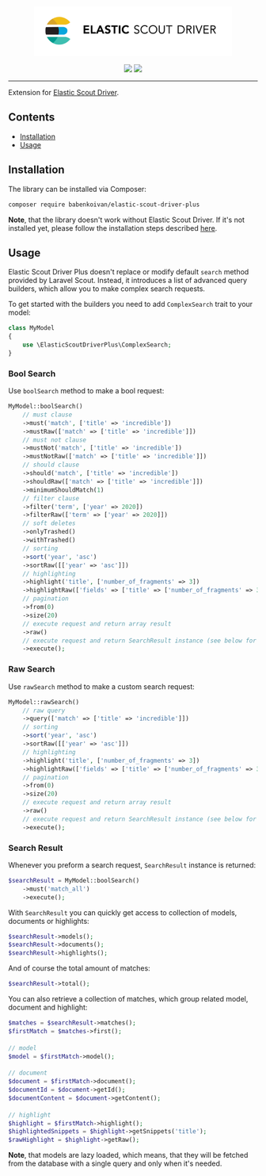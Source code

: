 <p align="center">
    <img width="400px" src="logo.gif">
</p>

<p align="center">
    <a href="https://travis-ci.com/babenkoivan/elastic-scout-driver-plus"><img src="https://travis-ci.com/babenkoivan/elastic-scout-driver-plus.svg?branch=master"></a>
    <img src="https://img.shields.io/static/v1?label=WIP&message=work%20in%20progress&color=red">
</p>

---

Extension for [Elastic Scout Driver](https://github.com/babenkoivan/elastic-scout-driver).

## Contents

* [Installation](#installation) 
* [Usage](#usage)

## Installation

The library can be installed via Composer:

```bash
composer require babenkoivan/elastic-scout-driver-plus
```

**Note**, that the library doesn't work without Elastic Scout Driver. If it's not installed yet, please follow
the installation steps described [here](https://github.com/babenkoivan/elastic-scout-driver#installation).    

## Usage

Elastic Scout Driver Plus doesn't replace or modify default `search` method provided by Laravel Scout. Instead, it
introduces a list of advanced query builders, which allow you to make complex search requests.

To get started with the builders you need to add `ComplexSearch` trait to your model:

```php
class MyModel
{
    use \ElasticScoutDriverPlus\ComplexSearch;
}
```

### Bool Search

Use `boolSearch` method to make a bool request:

```php
MyModel::boolSearch()
    // must clause 
    ->must('match', ['title' => 'incredible'])
    ->mustRaw(['match' => ['title' => 'incredible']])
    // must not clause
    ->mustNot('match', ['title' => 'incredible'])
    ->mustNotRaw(['match' => ['title' => 'incredible']])
    // should clause
    ->should('match', ['title' => 'incredible'])
    ->shouldRaw(['match' => ['title' => 'incredible']])
    ->minimumShouldMatch(1)
    // filter clause
    ->filter('term', ['year' => 2020])
    ->filterRaw(['term' => ['year' => 2020]])
    // soft deletes
    ->onlyTrashed()
    ->withTrashed()
    // sorting
    ->sort('year', 'asc')
    ->sortRaw([['year' => 'asc']])
    // highlighting
    ->highlight('title', ['number_of_fragments' => 3])
    ->highlightRaw(['fields' => ['title' => ['number_of_fragments' => 3]]])
    // pagination
    ->from(0)
    ->size(20)
    // execute request and return array result
    ->raw()
    // execute request and return SearchResult instance (see below for more details)
    ->execute();
```

### Raw Search

Use `rawSearch` method to make a custom search request:

```php
MyModel::rawSearch()
    // raw query
    ->query(['match' => ['title' => 'incredible']])
    // sorting
    ->sort('year', 'asc')
    ->sortRaw([['year' => 'asc']])
    // highlighting
    ->highlight('title', ['number_of_fragments' => 3])
    ->highlightRaw(['fields' => ['title' => ['number_of_fragments' => 3]]])
    // pagination
    ->from(0)
    ->size(20)
    // execute request and return array result
    ->raw()
    // execute request and return SearchResult instance (see below for more details)
    ->execute();
```

### Search Result

Whenever you preform a search request, `SearchResult` instance is returned: 

```php
$searchResult = MyModel::boolSearch()
    ->must('match_all')
    ->execute();
```

With `SearchResult` you can quickly get access to collection of models, documents or highlights:

```php
$searchResult->models();
$searchResult->documents();    
$searchResult->highlights();
```

And of course the total amount of matches:
              
```php
$searchResult->total();
```

You can also retrieve a collection of matches, which group related model, document and highlight:

```php
$matches = $searchResult->matches();
$firstMatch = $matches->first();

// model
$model = $firstMatch->model();

// document
$document = $firstMatch->document();
$documentId = $document->getId();
$documentContent = $document->getContent();

// highlight
$highlight = $firstMatch->highlight();
$highlightedSnippets = $highlight->getSnippets('title');
$rawHighlight = $highlight->getRaw();
```

**Note**, that models are lazy loaded, which means, that they will be fetched from the database with a single query and 
only when it's needed. 
